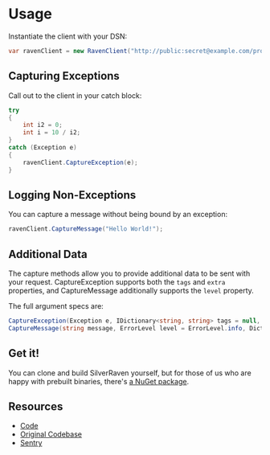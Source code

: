 Usage
=====
Instantiate the client with your DSN:
```csharp
var ravenClient = new RavenClient("http://public:secret@example.com/project-id");
```

Capturing Exceptions
--------------------
Call out to the client in your catch block:

```csharp
try
{
    int i2 = 0;
    int i = 10 / i2;
}
catch (Exception e)
{
    ravenClient.CaptureException(e);
}
```

Logging Non-Exceptions
----------------------
You can capture a message without being bound by an exception:

```csharp
ravenClient.CaptureMessage("Hello World!");
```

Additional Data
---------------
The capture methods allow you to provide additional data to be sent with your request. CaptureException supports both the
`tags` and `extra` properties, and CaptureMessage additionally supports the `level` property.

The full argument specs are:

```csharp
CaptureException(Exception e, IDictionary<string, string> tags = null, object extra = null)
CaptureMessage(string message, ErrorLevel level = ErrorLevel.info, Dictionary<string, string> tags = null, object extra = null)
```

Get it!
-------
You can clone and build SilverRaven yourself, but for those of us who are happy with prebuilt binaries, there's [a NuGet package](https://www.nuget.org/packages/SilverRaven).

Resources
---------
* [Code](https://github.com/sonicos/SilverRaven)
* [Original Codebase](http://github.com/getsentry/raven-csharp)
* [Sentry](https://www.getsentry.com)